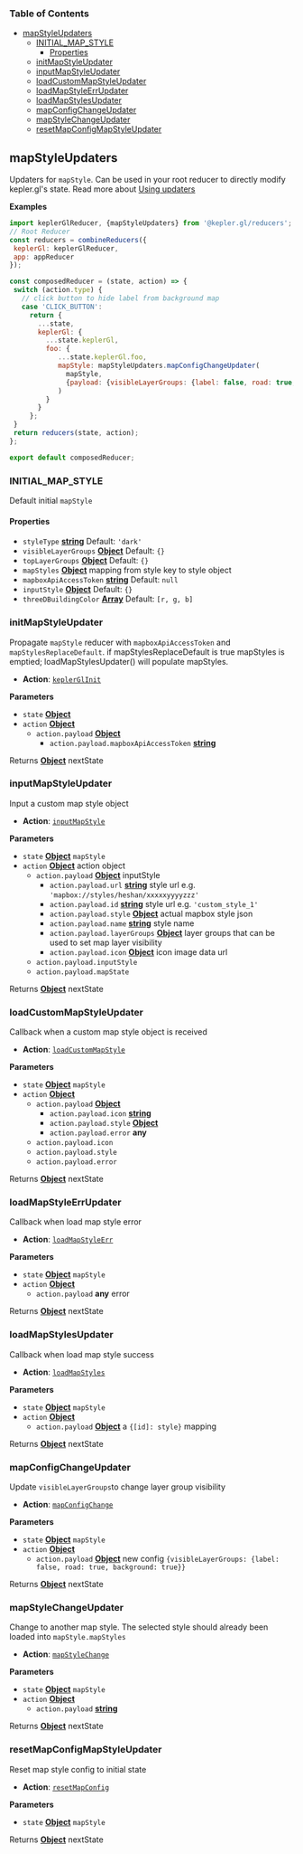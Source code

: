 <!-- Generated by documentation.js. Update this documentation by updating the source code. -->

### Table of Contents

- [mapStyleUpdaters](#mapstyleupdaters)
  - [INITIAL\_MAP\_STYLE](#initial_map_style)
    - [Properties](#properties)
  - [initMapStyleUpdater](#initmapstyleupdater)
  - [inputMapStyleUpdater](#inputmapstyleupdater)
  - [loadCustomMapStyleUpdater](#loadcustommapstyleupdater)
  - [loadMapStyleErrUpdater](#loadmapstyleerrupdater)
  - [loadMapStylesUpdater](#loadmapstylesupdater)
  - [mapConfigChangeUpdater](#mapconfigchangeupdater)
  - [mapStyleChangeUpdater](#mapstylechangeupdater)
  - [resetMapConfigMapStyleUpdater](#resetmapconfigmapstyleupdater)

## mapStyleUpdaters

Updaters for `mapStyle`. Can be used in your root reducer to directly modify kepler.gl's state.
Read more about [Using updaters][21]

**Examples**

```javascript
import keplerGlReducer, {mapStyleUpdaters} from '@kepler.gl/reducers';
// Root Reducer
const reducers = combineReducers({
 keplerGl: keplerGlReducer,
 app: appReducer
});

const composedReducer = (state, action) => {
 switch (action.type) {
   // click button to hide label from background map
   case 'CLICK_BUTTON':
     return {
       ...state,
       keplerGl: {
         ...state.keplerGl,
         foo: {
            ...state.keplerGl.foo,
            mapStyle: mapStyleUpdaters.mapConfigChangeUpdater(
              mapStyle,
              {payload: {visibleLayerGroups: {label: false, road: true, background: true}}}
            )
         }
       }
     };
 }
 return reducers(state, action);
};

export default composedReducer;
```

### INITIAL_MAP_STYLE

Default initial `mapStyle`

#### Properties

-   `styleType` **[string][22]** Default: `'dark'`
-   `visibleLayerGroups` **[Object][23]** Default: `{}`
-   `topLayerGroups` **[Object][23]** Default: `{}`
-   `mapStyles` **[Object][23]** mapping from style key to style object
-   `mapboxApiAccessToken` **[string][22]** Default: `null`
-   `inputStyle` **[Object][23]** Default: `{}`
-   `threeDBuildingColor` **[Array][24]** Default: `[r, g, b]`

### initMapStyleUpdater

Propagate `mapStyle` reducer with `mapboxApiAccessToken` and `mapStylesReplaceDefault`.
if mapStylesReplaceDefault is true mapStyles is emptied; loadMapStylesUpdater() will
populate mapStyles.

-   **Action**: [`keplerGlInit`][25]

**Parameters**

-   `state` **[Object][23]**
-   `action` **[Object][23]**
    -   `action.payload` **[Object][23]**
        -   `action.payload.mapboxApiAccessToken` **[string][22]**

Returns **[Object][23]** nextState

### inputMapStyleUpdater

Input a custom map style object

-   **Action**: [`inputMapStyle`][26]

**Parameters**

-   `state` **[Object][23]** `mapStyle`
-   `action` **[Object][23]** action object
    -   `action.payload` **[Object][23]** inputStyle
        -   `action.payload.url` **[string][22]** style url e.g. `'mapbox://styles/heshan/xxxxxyyyyzzz'`
        -   `action.payload.id` **[string][22]** style url e.g. `'custom_style_1'`
        -   `action.payload.style` **[Object][23]** actual mapbox style json
        -   `action.payload.name` **[string][22]** style name
        -   `action.payload.layerGroups` **[Object][23]** layer groups that can be used to set map layer visibility
        -   `action.payload.icon` **[Object][23]** icon image data url
    -   `action.payload.inputStyle`
    -   `action.payload.mapState`

Returns **[Object][23]** nextState

### loadCustomMapStyleUpdater

Callback when a custom map style object is received

-   **Action**: [`loadCustomMapStyle`][27]

**Parameters**

-   `state` **[Object][23]** `mapStyle`
-   `action` **[Object][23]**
    -   `action.payload` **[Object][23]**
        -   `action.payload.icon` **[string][22]**
        -   `action.payload.style` **[Object][23]**
        -   `action.payload.error` **any**
    -   `action.payload.icon`
    -   `action.payload.style`
    -   `action.payload.error`

Returns **[Object][23]** nextState

### loadMapStyleErrUpdater

Callback when load map style error

-   **Action**: [`loadMapStyleErr`][28]

**Parameters**

-   `state` **[Object][23]** `mapStyle`
-   `action` **[Object][23]**
    -   `action.payload` **any** error

Returns **[Object][23]** nextState

### loadMapStylesUpdater

Callback when load map style success

-   **Action**: [`loadMapStyles`][29]

**Parameters**

-   `state` **[Object][23]** `mapStyle`
-   `action` **[Object][23]**
    -   `action.payload` **[Object][23]** a `{[id]: style}` mapping

Returns **[Object][23]** nextState

### mapConfigChangeUpdater

Update `visibleLayerGroups`to change layer group visibility

-   **Action**: [`mapConfigChange`][30]

**Parameters**

-   `state` **[Object][23]** `mapStyle`
-   `action` **[Object][23]**
    -   `action.payload` **[Object][23]** new config `{visibleLayerGroups: {label: false, road: true, background: true}}`

Returns **[Object][23]** nextState

### mapStyleChangeUpdater

Change to another map style. The selected style should already been loaded into `mapStyle.mapStyles`

-   **Action**: [`mapStyleChange`][31]

**Parameters**

-   `state` **[Object][23]** `mapStyle`
-   `action` **[Object][23]**
    -   `action.payload` **[string][22]**

Returns **[Object][23]** nextState

### resetMapConfigMapStyleUpdater

Reset map style config to initial state

-   **Action**: [`resetMapConfig`][32]

**Parameters**

-   `state` **[Object][23]** `mapStyle`

Returns **[Object][23]** nextState

[1]: #mapstyleupdaters

[2]: #examples

[3]: #initial_map_style

[4]: #properties

[5]: #initmapstyleupdater

[6]: #parameters

[7]: #inputmapstyleupdater

[8]: #parameters-1

[9]: #loadcustommapstyleupdater

[10]: #parameters-2

[11]: #loadmapstyleerrupdater

[12]: #parameters-3

[13]: #loadmapstylesupdater

[14]: #parameters-4

[15]: #mapconfigchangeupdater

[16]: #parameters-5

[17]: #mapstylechangeupdater

[18]: #parameters-6

[19]: #resetmapconfigmapstyleupdater

[20]: #parameters-7

[21]: ../advanced-usage/using-updaters.md

[22]: https://developer.mozilla.org/docs/Web/JavaScript/Reference/Global_Objects/String

[23]: https://developer.mozilla.org/docs/Web/JavaScript/Reference/Global_Objects/Object

[24]: https://developer.mozilla.org/docs/Web/JavaScript/Reference/Global_Objects/Array

[25]: ../actions/actions.md#keplerglinit

[26]: ../actions/actions.md#inputmapstyle

[27]: ../actions/actions.md#loadcustommapstyle

[28]: ../actions/actions.md#loadmapstyleerr

[29]: ../actions/actions.md#loadmapstyles

[30]: ../actions/actions.md#mapconfigchange

[31]: ../actions/actions.md#mapstylechange

[32]: ../actions/actions.md#resetmapconfig
